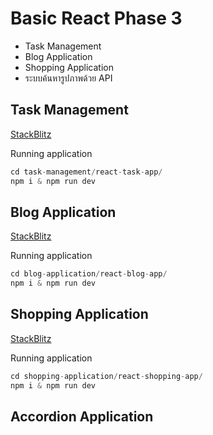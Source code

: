 # Basic React Phase 3
- Task Management
- Blog Application
- Shopping Application
- ระบบค้นหารูปภาพด้วย API

## Task Management
[StackBlitz](https://stackblitz.com/~/github.com/lazy-devil/basic-react-phase3)

Running application
```js
cd task-management/react-task-app/
npm i & npm run dev
```

## Blog Application
[StackBlitz](https://stackblitz.com/~/github.com/lazy-devil/basic-react-phase3)

Running application
```js
cd blog-application/react-blog-app/
npm i & npm run dev
```

## Shopping Application
[StackBlitz](https://stackblitz.com/~/github.com/lazy-devil/basic-react-phase3)

Running application
```js
cd shopping-application/react-shopping-app/
npm i & npm run dev
```

## Accordion Application
[StackBlitz](https://stackblitz.com/~/github.com/lazy-devil/basic-react-phase3)

Running application
```js
cd accordion-application/react-accordion-app/
npm i & npm run dev
```

## ระบบค้นหารูปภาพด้วย API
`Pending...`
